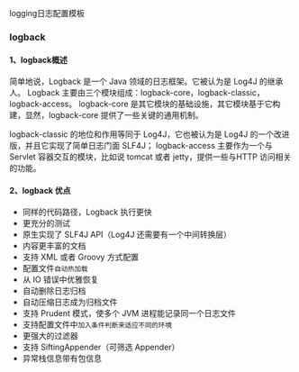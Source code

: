 logging日志配置模板

### logback
#### 1、logback概述
简单地说，Logback 是一个 Java 领域的日志框架。它被认为是 Log4J 的继承人。
Logback 主要由三个模块组成：logback-core，logback-classic，logback-access。
logback-core 是其它模块的基础设施，其它模块基于它构建，显然，logback-core 提供了一些关键的通用机制。

logback-classic 的地位和作用等同于 Log4J，它也被认为是 Log4J 的一个改进版，并且它实现了简单日志门面 SLF4J；
 logback-access 主要作为一个与 Servlet 容器交互的模块，比如说 tomcat 或者 jetty，提供一些与HTTP 访问相关的功能。

#### 2、logback 优点
- 同样的代码路径，Logback 执行更快
- 更充分的测试
- 原生实现了 SLF4J API（Log4J 还需要有一个中间转换层）
- 内容更丰富的文档
- 支持 XML 或者 Groovy 方式配置
- 配置文件`自动热加载`
- 从 IO 错误中优雅恢复
- 自动删除日志归档
- 自动压缩日志成为归档文件
- 支持 Prudent 模式，使多个 JVM 进程能记录同一个日志文件
- 支持配置文件中`加入条件判断来适应不同的环境`
- 更强大的过滤器
- 支持 SiftingAppender（可筛选 Appender）
- 异常栈信息带有包信息
